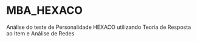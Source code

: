 # MBA_HEXACO
Análise do teste de Personalidade HEXACO utilizando Teoria de Resposta ao Item e Análise de Redes
